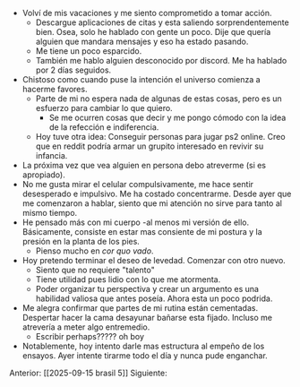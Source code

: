 - Volví de mis vacaciones y me siento comprometido a tomar acción. 
	- Descargue aplicaciones de citas y esta saliendo sorprendentemente bien. Osea, solo he hablado con gente un poco.  Dije que quería alguien que mandara mensajes y eso ha estado pasando.
	- Me tiene un poco esparcido. 
	- También me hablo alguien desconocido por discord. Me ha hablado por 2 días seguidos. 
- Chistoso como cuando puse la intención el universo comienza a hacerme favores. 
	- Parte de mi no espera nada de algunas de estas cosas, pero es un esfuerzo para cambiar lo que quiero. 
		- Se me ocurren cosas que decir  y me pongo cómodo con la idea de la refección e indiferencia.
	- Hoy tuve otra idea: Conseguir personas para jugar ps2 online. Creo que en reddit podría armar un grupito interesado en revivir su infancia. 
- La próxima vez que vea alguien en persona debo atreverme (si es apropiado).
- No me gusta mirar el celular compulsivamente, me hace sentir desesperado e impulsivo. Me ha costado concentrarme. Desde ayer que me comenzaron a hablar, siento que mi atención no sirve para tanto al mismo tiempo.
- He pensado más con mi cuerpo -al menos mi versión de ello. Básicamente, consiste en estar mas consiente de mi postura y la presión en la planta de los pies. 
	- Pienso mucho en *cor quo vado*.
- Hoy pretendo terminar el deseo de levedad. Comenzar con otro nuevo. 
	- Siento que no requiere "talento"
	- Tiene utilidad pues lidio con lo que me atormenta.
	- Poder organizar tu perspectiva y crear un argumento es una habilidad valiosa que antes poseía. Ahora esta un poco podrida.
- Me alegra confirmar que partes de mi rutina están cementadas. Despertar hacer la cama desayunar bañarse esta fijado. Incluso me atrevería a meter algo entremedio.
	- Escribir perhaps????? oh boy
- Notablemente, hoy intento darle mas estructura al empeño de los ensayos. Ayer intente tirarme todo el día y nunca pude enganchar. 

Anterior: [[2025-09-15 brasil 5]]
Siguiente: 